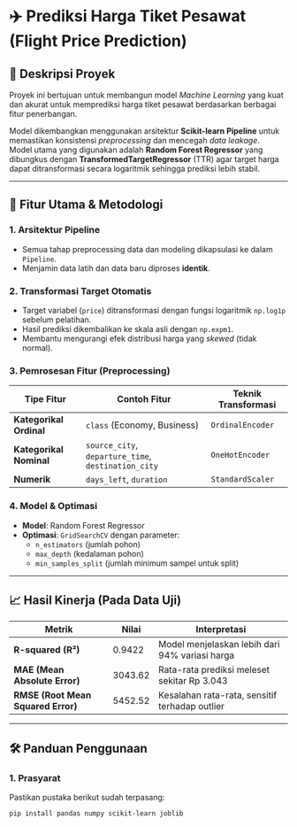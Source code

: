 
# ✈️ Prediksi Harga Tiket Pesawat (Flight Price Prediction)

## 📝 Deskripsi Proyek
Proyek ini bertujuan untuk membangun model *Machine Learning* yang kuat dan akurat untuk memprediksi harga tiket pesawat berdasarkan berbagai fitur penerbangan.  

Model dikembangkan menggunakan arsitektur **Scikit-learn Pipeline** untuk memastikan konsistensi *preprocessing* dan mencegah *data leakage*.  
Model utama yang digunakan adalah **Random Forest Regressor** yang dibungkus dengan **TransformedTargetRegressor** (TTR) agar target harga dapat ditransformasi secara logaritmik sehingga prediksi lebih stabil.

---

## 🚀 Fitur Utama & Metodologi

### 1. Arsitektur Pipeline
- Semua tahap preprocessing data dan modeling dikapsulasi ke dalam `Pipeline`.
- Menjamin data latih dan data baru diproses **identik**.

### 2. Transformasi Target Otomatis
- Target variabel (`price`) ditransformasi dengan fungsi logaritmik `np.log1p` sebelum pelatihan.
- Hasil prediksi dikembalikan ke skala asli dengan `np.expm1`.
- Membantu mengurangi efek distribusi harga yang *skewed* (tidak normal).

### 3. Pemrosesan Fitur (Preprocessing)

| Tipe Fitur              | Contoh Fitur        | Teknik Transformasi    |
|--------------------------|---------------------|-------------------------|
| **Kategorikal Ordinal** | `class` (Economy, Business) | `OrdinalEncoder` |
| **Kategorikal Nominal** | `source_city`, `departure_time`, `destination_city` | `OneHotEncoder` |
| **Numerik**             | `days_left`, `duration` | `StandardScaler` |

### 4. Model & Optimasi
- **Model**: Random Forest Regressor
- **Optimasi**: `GridSearchCV` dengan parameter:
  - `n_estimators` (jumlah pohon)
  - `max_depth` (kedalaman pohon)
  - `min_samples_split` (jumlah minimum sampel untuk split)

---

## 📈 Hasil Kinerja (Pada Data Uji)

| Metrik | Nilai | Interpretasi |
|--------|-------|--------------|
| **R-squared (R²)** | 0.9422 | Model menjelaskan lebih dari 94% variasi harga |
| **MAE (Mean Absolute Error)** | 3043.62 | Rata-rata prediksi meleset sekitar Rp 3.043 |
| **RMSE (Root Mean Squared Error)** | 5452.52 | Kesalahan rata-rata, sensitif terhadap outlier |

---

## 🛠️ Panduan Penggunaan

### 1. Prasyarat
Pastikan pustaka berikut sudah terpasang:

```bash
pip install pandas numpy scikit-learn joblib
